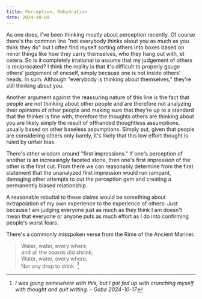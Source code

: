 ```yaml
---
title: Perception, Dehydration
date: 2024-10-08
---
```

As one does, I've been thinking mostly about perception recently. Of course there's the common line "not everybody thinks about you as much as you think they do" but I often find myself sorting others into boxes based on minor things like how they carry themselves, who they hang out with, et cetera. So is it completely irrational to assume that my judgement of others is reciprocated? I think the reality is that it's difficult to properly gauge others' judgement of oneself, simply because one is not inside others' heads. In sum: Although "everybody is thinking about themselves," they're still thinking about you.

Another argument against the reassuring nature of this line is the fact that people are not thinking about other people and are therefore not analyzing their opinions of other people and making sure that they're up to a standard that the thinker is fine with, therefore the thoughts others are thinking about you are likely simply the result of offhanded thoughtless assumptions, usually based on other baseless assumptions. Simply put, given that people are considering others only barely, it's likely that this low effort thought is ruled by unfair bias.

There's other wisdom around "first impressions." If one's perception of another is an increasingly faceted stone, then one's first impression of the other is the first cut. From there we can reasonably determine from the first statement that the unanalyzed first impression would run rampant, damaging other attempts to cut the perception gem and creating a permanently biased relationship. 

A reasonable rebuttal to these claims would be something about extrapolation of my own experience to the experience of others: Just because I am judging everyone just as much as they think I am doesn't mean that everyone or anyone puts as much effort as I do into confirming people's worst fears.

There's a commonly misspoken verse from the Rime of the Ancient Mariner.

> Water, water, every where, <br>
> and all the boards did shrink;<br>
> Water, water, every where,<br>
> Nor any drop to drink.
[^1]

[^1]:_I was going somewhere with this, but I got fed up with crunching myself with thought and quit writing. - Gabe 2024-10-17_


